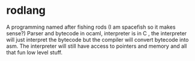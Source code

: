 # rodlang
A programming named after fishing rods (I am spacefish so it makes sense?)
Parser and bytecode in ocaml, interpreter is in C , the interpreter will just interpret the bytecode but the compiler will convert bytecode into asm.
The interpreter will still have access to pointers and memory and all that fun low level stuff.